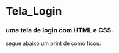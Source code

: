 # Tela_Login
### uma tela de login com HTML e CSS.

<div>
segue abaixo um print de como ficou:
<img href="../Tela_Login/imagens/tela_login_print.png">
</div>

